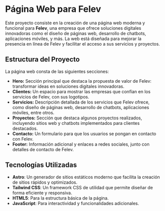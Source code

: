# Página Web para Felev

Este proyecto consiste en la creación de una página web moderna y funcional para **Felev**, una empresa que ofrece soluciones digitales innovadoras como el diseño de páginas web, desarrollo de chatbots, aplicaciones móviles, y más. La web está diseñada para mejorar la presencia en línea de Felev y facilitar el acceso a sus servicios y proyectos.

## Estructura del Proyecto

La página web consta de las siguientes secciones:

- **Hero:** Sección principal que destaca la propuesta de valor de Felev: transformar ideas en soluciones digitales innovadoras.
- **Clientes:** Un espacio para mostrar las empresas que confían en los servicios de Felev, con sus logotipos.
- **Servicios:** Descripción detallada de los servicios que Felev ofrece, como diseño de páginas web, desarrollo de chatbots, aplicaciones móviles, entre otros.
- **Proyectos:** Sección que destaca algunos proyectos realizados, incluyendo sitios web y chatbots implementados para clientes destacados.
- **Contacto:** Un formulario para que los usuarios se pongan en contacto con Felev.
- **Footer:** Información adicional y enlaces a redes sociales, junto con detalles de contacto de Felev.

## Tecnologías Utilizadas

- **Astro**: Un generador de sitios estáticos moderno que facilita la creación de sitios rápidos y optimizados.
- **Tailwind CSS**: Un framework CSS de utilidad que permite diseñar de forma eficiente y responsiva.
- **HTML5**: Para la estructura básica de la página.
- **JavaScript**: Para interactividad y funcionalidades adicionales.

